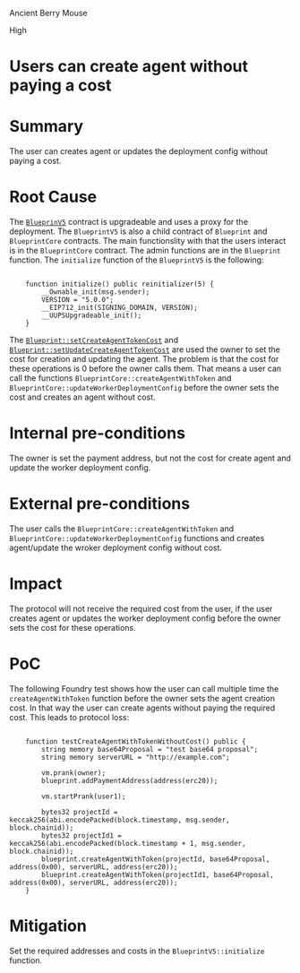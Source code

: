 Ancient Berry Mouse

High

# Users can create agent without paying a cost

# Summary

The user can creates agent or updates the deployment config without paying a cost.

# Root Cause

The [`BlueprinV5`](https://github.com/sherlock-audit/2025-03-crestal-network/blob/27a3c28155702b3a68f29347efedffb048010e33/crestal-omni-contracts/src/BlueprintV5.sol#L10) contract is upgradeable and uses a proxy for the deployment. The `BlueprintV5` is also a child contract of `Blueprint` and `BlueprintCore` contracts. The main functionslity with that the users interact is in the `BlueprintCore` contract. The admin functions are in the `Blueprint` function. The `initialize` function of the `BlueprintV5` is the following: 

```solidity

    function initialize() public reinitializer(5) {
        __Ownable_init(msg.sender);
        VERSION = "5.0.0";
        __EIP712_init(SIGNING_DOMAIN, VERSION);
        __UUPSUpgradeable_init();
    }

```

The [`Blueprint::setCreateAgentTokenCost`](https://github.com/sherlock-audit/2025-03-crestal-network/blob/27a3c28155702b3a68f29347efedffb048010e33/crestal-omni-contracts/src/Blueprint.sol#L54) and [`Blueprint::setUpdateCreateAgentTokenCost`](https://github.com/sherlock-audit/2025-03-crestal-network/blob/27a3c28155702b3a68f29347efedffb048010e33/crestal-omni-contracts/src/Blueprint.sol#L64) are used the owner to set the cost for creation and updating the agent. 
The problem is that the cost for these operations is 0 before the owner calls them. That means a user can call the functions `BlueprintCore::createAgentWithToken` and `BlueprintCore::updateWorkerDeploymentConfig` before the owner sets the cost and creates an agent without cost.

# Internal pre-conditions

The owner is set the payment address, but not the cost for create agent and update the worker deployment config.

# External pre-conditions

The user calls the ``BlueprintCore::createAgentWithToken`` and `BlueprintCore::updateWorkerDeploymentConfig` functions and creates agent/update the wroker deployment config without cost.

# Impact

The protocol will not receive the required cost from the user, if the user creates agent or updates the worker deployment config before the owner sets the cost for these operations.

# PoC

The following Foundry test shows how the user can call multiple time the `createAgentWithToken` function before the owner sets the agent creation cost. In that way the user can create agents without paying the required cost. This leads to protocol loss:

```solidity

    function testCreateAgentWithTokenWithoutCost() public {
        string memory base64Proposal = "test base64 proposal";
        string memory serverURL = "http://example.com";
        
        vm.prank(owner);
        blueprint.addPaymentAddress(address(erc20));

        vm.startPrank(user1);

        bytes32 projectId = keccak256(abi.encodePacked(block.timestamp, msg.sender, block.chainid));
        bytes32 projectId1 = keccak256(abi.encodePacked(block.timestamp + 1, msg.sender, block.chainid));
        blueprint.createAgentWithToken(projectId, base64Proposal, address(0x00), serverURL, address(erc20));
        blueprint.createAgentWithToken(projectId1, base64Proposal, address(0x00), serverURL, address(erc20));
    }

```

# Mitigation

Set the required addresses and costs in the `BlueprintV5::initialize` function.
